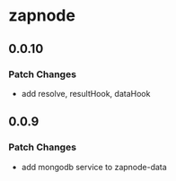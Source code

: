 # zapnode

## 0.0.10

### Patch Changes

- add resolve, resultHook, dataHook

## 0.0.9

### Patch Changes

- add mongodb service to zapnode-data
